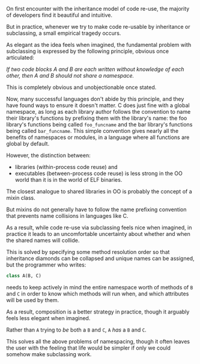 On first encounter with the inheritance model of code re-use, the majority of developers find it beautiful and intuitive.

But in practice, whenever we try to make code re-usable by inheritance or subclassing, a small empirical tragedy occurs.

As elegant as the idea feels when imagined, the fundamental problem with subclassing is expressed by the following principle, obvious once articulated:

_If two code blocks A and B are each written without knowledge of each other, then A and B should not share a namespace._

This is completely obvious and unobjectionable once stated.

Now, many successful languages don't abide by this principle, and they have found ways to ensure it doesn't matter. C does just fine with a global namespace, as long as each library author follows the convention to name their library's functions by prefixing them with the library's name: the foo library's functions being called `foo_funcname` and the bar library's functions being called `bar_funcname`. This simple convention gives nearly all the benefits of namespaces or modules, in a language where all functions are global by default. 

However, the distinction between:
* libraries (within-process code reuse) and
* executables (between-process code reuse)
is less strong in the OO world than it is in the world of ELF binaries.

The closest analogue to shared libraries in OO is probably the concept of a mixin class.

But mixins do not generally have to follow the name prefixing convention that prevents name collisions in languages like C.

As a result, while code re-use via subclassing feels nice when imagined, in practice it leads to an uncomfortable uncertainty about whether and when the shared names will collide.

This is solved by specifying some method resolution order so that inheritance diamonds can be collapsed and unique names can be assigned, but the programmer who writes:

```python
class A(B, C)
```

needs to keep actively in mind the entire namespace worth of methods of `B` and `C` in order to know which methods will run when, and which attributes will be used by them.

As a result, composition is a better strategy in practice, though it arguably feels less elegant when imagined.

Rather than `A` trying to _be_ both a `B` and `C`, `A` _has_ a `B` and `C`.

This solves all the above problems of namespacing, though it often leaves the user with the feeling that life would be simpler if only we could somehow make subclassing work.